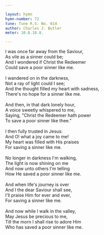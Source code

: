```yaml
---

layout: hymn
hymn-number: 72
tune: Tune R.S. No. 614
author: Charles J. Butler
meter: 10.8.10.8.

---
```

I was once far away from the Saviour,<br>As vile as a sinner could be;<br>And I wondered if Christ the Redeemer<br>Could save a poor sinner like me.<br><br>I wandered on in the darkness,<br>Not a ray of light could I see;<br>And the thought filled my heart with sadness,<br>There's no hope for a sinner like me.<br><br>And then, in that dark lonely hour,<br>A voice sweetly whispered to me,<br>Saying, "Christ the Redeemer hath power<br>To save a poor sinner like thee."<br><br>I then fully trusted in Jesus:<br>And O! what a joy came to me!<br>My heart was filled with His praises<br>For saving a sinner like me.<br><br>No longer in darkness I'm walking,<br>The light is now shining on me<br>And now unto others I'm telling<br>How He saved a poor sinner like me.<br><br>And when life's journey is over<br>And I the dear Saviour shall see,<br>I'll praise Him for ever and ever,<br>For saving a sinner like me.<br><br>And now while I walk in the valley,<br>May Jesus be precious to me,<br>Till the morn I shall rise to adore Him<br>Who has saved a poor sinner like me.<br><br><br>
